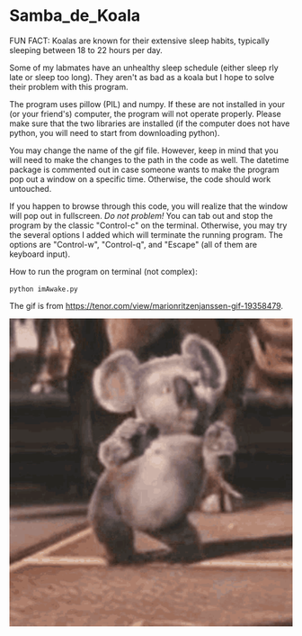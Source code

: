 # Samba_de_Koala

FUN FACT: Koalas are known for their extensive sleep habits, typically sleeping between 18 to 22 hours per day.

Some of my labmates have an unhealthy sleep schedule (either sleep rly late or sleep too long). 
They aren't as bad as a koala but I hope to solve their problem with this program.

The program uses pillow (PIL) and numpy. If these are not installed in your (or your friend's) computer, the program will not operate properly. Please make sure that the two libraries are installed (if the computer does not have python, you will need to start from downloading python).

You may change the name of the gif file. However, keep in mind that you will need to make the changes to the path in the code as well.
The datetime package is commented out in case someone wants to make the program pop out a window on a specific time. Otherwise, the code should work untouched.

If you happen to browse through this code, you will realize that the window will pop out in fullscreen. *Do not problem!* You can tab out and stop the program by the classic "Control-c" on the terminal. Otherwise, you may try the several options I added which will terminate the running program. The options are "Control-w", "Control-q", and "Escape" (all of them are keyboard input).

How to run the program on terminal (not complex):
```
python imAwake.py
```

The gif is from https://tenor.com/view/marionritzenjanssen-gif-19358479.

<p align="center">
  <img src=https://github.com/nykie738/Samba_de_Koala/blob/main/taniecK.gif alt="animated" />
</p>
